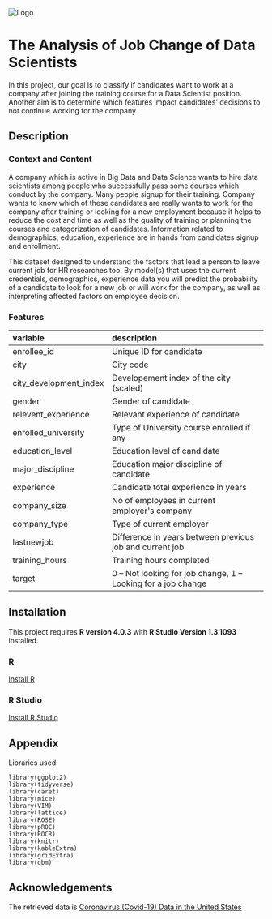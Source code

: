 ![Logo](https://e7.pngegg.com/pngimages/756/750/png-clipart-data-analysis-business-analytics-data-science-big-data-business-text-resume-thumbnail.png)

# The Analysis of Job Change of Data Scientists

In this project, our goal is to classify if 
candidates want to work at a company after joining 
the training course for a Data Scientist position.
Another aim is to determine which features impact 
candidates' decisions to not continue working for 
the company.


## Description

### Context and Content
A company which is active in Big Data and Data Science 
wants to hire data scientists among people who successfully 
pass some courses which conduct by the company. Many people 
signup for their training. Company wants to know which of 
these candidates are really wants to work for the company after 
training or looking for a new employment because it helps to 
reduce the cost and time as well as the quality of training 
or planning the courses and categorization of candidates. 
Information related to demographics, education, experience 
are in hands from candidates signup and enrollment.

This dataset designed to understand the factors that lead 
a person to leave current job for HR researches too. 
By model(s) that uses the current credentials, demographics,
experience data you will predict the probability of a 
candidate to look for a new job or will work for the company, 
as well as interpreting affected factors on employee decision.

### Features
|variable               |description |
|:---|:-----------|
|enrollee_id            | Unique ID for candidate|
|city                   | City code|
|city_development_index | Developement index of the city (scaled)|
|gender                 | Gender of candidate|
|relevent_experience    | Relevant experience of candidate|
|enrolled_university    | Type of University course enrolled if any|
|education_level        | Education level of candidate|
|major_discipline       | Education major discipline of candidate|
|experience             | Candidate total experience in years|
|company_size           | No of employees in current employer's company|
|company_type           | Type of current employer|
|lastnewjob             | Difference in years between previous job and current job|
|training_hours         | Training hours completed|
|target                 | 0 – Not looking for job change, 1 – Looking for a job change|
  
  
## Installation

This project requires **R version 4.0.3** 
with **R Studio Version 1.3.1093** installed.

### R
[Install R](https://www.r-project.org/)

### R Studio
[Install R Studio](https://www.rstudio.com/products/rstudio/download/)

    
## Appendix

Libraries used:
```{r}
library(ggplot2)
library(tidyverse)
library(caret)
library(mice)
library(VIM)
library(lattice)
library(ROSE)
library(pROC)
library(ROCR)
library(knitr)
library(kableExtra)
library(gridExtra)
library(gbm)
```

 
## Acknowledgements
The retrieved data is [Coronavirus (Covid-19) Data in the United States](https://github.com/nytimes/covid-19-data)
